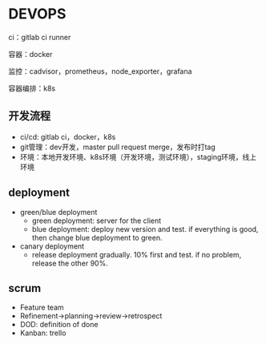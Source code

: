 # DEVOPS

ci：gitlab ci runner

容器：docker

监控：cadvisor，prometheus，node_exporter，grafana

容器编排：k8s

## 开发流程

- ci/cd: gitlab ci，docker，k8s
- git管理：dev开发，master pull request merge，发布时打tag
- 环境：本地开发环境、k8s环境（开发环境，测试环境），staging环境，线上环境

## deployment
- green/blue deployment
    - green deployment: server for the client
    - blue deployment: deploy new version and test. if everything is good, then change blue deployment to green. 
- canary deployment
    - release deployment gradually. 10% first and test. if no problem, release the other 90%.

## scrum

* Feature team  
* Refinement->planning->review->retrospect  
* DOD: definition of done  
* Kanban: trello